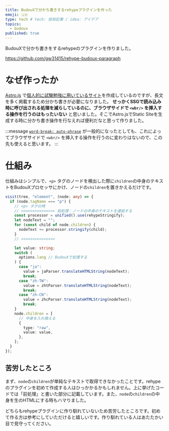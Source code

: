 ```yaml
---
title: BudouXで分かち書きするrehypeプラグインを作った
emoji: 🇯🇵
type: tech # tech: 技術記事 / idea: アイデア
topics:
  - budoux
published: true
---
```


BudouXで分かち書きをするrehypeのプラグインを作りました。

https://github.com/gw31415/rehype-budoux-paragraph

# なぜ作ったか

[Astro.js](https://astro.build) で[個人的に試験勉強に用いているサイト](https://github.com/gw31415/mdblank)を作成しているのですが、長文を多く掲載するため分かち書きが必要になりました。 **せっかくSSGで読み込み時に呼び出される処理を減らしているのに、ブラウザサイドで `<wbr/>` を挿入する操作を行うのはもったいない** と思いました。そこでAstro.jsでStatic Siteを生成する時に分かち書き操作を行なえれば便利だなと思って作りました。

:::message
[`word-break: auto-phrase`](https://caniuse.com/mdn-css_properties_word-break_auto-phrase) が一般的になったとしても、これによってブラウザサイドで `<wbr/>` を挿入する操作を行うのに変わりはないので、この先も使えると思います。
:::

# 仕組み

仕組みはシンプルで、`<p>` タグのノードを検出した際に`children`の中身のテキストをBudouXプロセッサにかけ、ノードの`children`を置きかえるだけです。

```ts
visit(tree, "element", (node: any) => {
  if (node.tagName === "p") {
    // <p> タグの時
    // >>>>>>>>>>>>>>> 前処理：ノードの中身のテキストを連結する
    const processor = unified().use(rehypeStringify);
    let nodeText = "";
    for (const child of node.children) {
      nodeText += processor.stringify(child);
    }
    // <<<<<<<<<<<<<<<

    let value: string;
    switch (
      options.lang // BudouXで処理する
    ) {
      case "ja":
        value = jaParser.translateHTMLString(nodeText);
        break;
      case "zh-TW":
        value = zhtParser.translateHTMLString(nodeText);
        break;
      case "zh-CN":
        value = zhcParser.translateHTMLString(nodeText);
        break;
    }
    node.children = [
      // 中身を入れ換える
      {
        type: "raw",
        value: value,
      },
    ];
  }
});
```

## 苦労したところ

まず、`node`の`children`が単純なテキストで取得できなかったことです。rehypeのプラグインを初めて作成する人はひっかかるかもしれません。上に挙げたコードでは「前処理」と書いた部分に記載しています。また、`node`の`children`の中身を生のHTMLにする時もハマりました。

どちらもrehypeプラグインに作り馴れていないため苦労したところです。初めて作る方は参考にしていただけると嬉しいです。作り馴れている人はあたたかい目で見守ってください。

